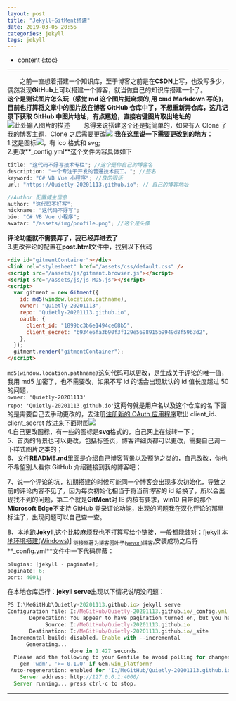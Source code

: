 ```yaml
---
layout: post
title: "Jekyll+GitMent搭建"
date: 2019-03-05 20:56
categories: jekyll
tags: jekyll
---
```


- content
  {:toc}

---

&emsp;&emsp;之前一直想着搭建一个知识库，至于博客之前是在**CSDN**上写，也没写多少，偶然发现**GitHub**上可以搭建一个博客，就当做自己的知识库搭建一个了。  
**这个是测试图片怎么玩（感觉 md 这个图片挺麻烦的,用 cmd Markdown 写的)，目前也打算将文章中的图片放在博客 GitHub 仓库中了，不想重新弄仓库，这几记录下获取 GitHub 中图片地址，有点尴尬，直接右键图片取出地址的**
![此处输入图片的描述][1]
&emsp;&emsp;总得来说搭建这个还是挺简单的，如果有人 Clone 了我的[博客主题](https://github.com/Quietly-20201113/Quietly-20201113.github.io.git)，Clone 之后需要更改![][4]
**我在这里说一下需要更改到的地方：**  
1.这是图标![][2]，有 ico 格式和 svg;  
2.更改**\_config.yml**这个文件内容具体如下

```js
title: "这代码不好写技术专栏"; //这个是你自己的博客名
description: "一个专注于开发的普通技术民工。"; //签名
keyword: "C# VB Vue 小程序"; //放的狠话
url: "https://Quietly-20201113.github.io"; // 自己的博客地址
```

```javascript
//Author 配置博主信息
author: "这代码不好写";
nickname: "这代码不好写";
bio: "C# VB Vue 小程序";
avatar: "/assets/img/profile.png"; //这个是头像
```

**评论功能就不需要弄了，我已经弄进去了**  
3.更改评论的配置在**post.html**文件中，找到以下代码

```html
<div id="gitmentContainer"></div>
<link rel="stylesheet" href="/assets/css/default.css" />
<script src="/assets/js/gitment.browser.js"></script>
<script src="/assets/js/js-MD5.js"></script>
<script>
  var gitment = new Gitment({
    id: md5(window.location.pathname),
    owner: "Quietly-20201113",
    repo: "Quietly-20201113.github.io",
    oauth: {
      client_id: "1899bc3b6e1494ce68b5",
      client_secret: "b934e6fa3b90f3f129e5698915b9949d8f59b3d2",
    },
  });
  gitment.render("gitmentContainer");
</script>
```

`md5(window.location.pathname)`这句代码可以更改，是生成关于评论的唯一值，我用 md5 加密了，也不需要改，如果不写 id 的话会出现默认的 id 值长度超过 50 的问题，  
`owner: 'Quietly-20201113'`  
`repo: 'Quietly-20201113.github.io'`这两句就是用户名以及这个仓库的名
下面的是需要自己去手动更改的，去注册[注册新的 OAuth 应用程序](https://github.com/settings/applications/new)取出 client_id、client_secret 放进来下面附图![][3]  
4.自己更改图标，有一些的图标是**svg**格式的，自己网上在线转一下；  
5、首页的背景也可以更改，包括标签页，博客详细页都可以更改，需要自己调一下样式图片之类的；  
6、文件**README.md**里面是介绍自己博客背景以及预览之类的，自己改改，你也不希望别人看你 GitHub 介绍链接到我的博客吧；

7、说一个评论的坑，初期搭建的时候可能同一个博客会出现多次初始化，导致之前的评论内容不见了，因为每次初始化相当于将当前博客的 id 给换了，所以会出现找不到的问题，第二个就是**GitMent**对 IE 内核有要求，win10 自带的那个**Microsoft Edge**不支持 GitHub 登录评论功能，出现的问题我在汉化评论的那里标注了，出现问题可以自己查一查。

8、本地跑**Jekyll**,这个比较麻烦我也不打算写给个链接，一般都能装对：[[jekyll 本地环境搭建(Windows)](https://www.cnblogs.com/yevon/p/3308158.html)] <sub>链接原著为博客园叶子([yevon](https://home.cnblogs.com/u/yevon/))博客</sub>,安装成功之后将**\_config.yml**文件中一下代码屏蔽：

```js
plugins: [jekyll - paginate];
paginate: 6;
port: 4001;
```

在本地仓库运行：**jekyll serve**出现以下情况说明没问题：

```js
PS I:\MeGitHub\Quietly-20201113.github.io> jekyll serve
Configuration file: I:/MeGitHub/Quietly-20201113.github.io/_config.yml
       Deprecation: You appear to have pagination turned on, but you haven't included the `jekyll-paginate` gem. Ensure you have `plugins: [jekyll-paginate]` in your configuration file.
            Source: I:/MeGitHub/Quietly-20201113.github.io
       Destination: I:/MeGitHub/Quietly-20201113.github.io/_site
 Incremental build: disabled. Enable with --incremental
      Generating...
                    done in 1.427 seconds.
  Please add the following to your Gemfile to avoid polling for changes:
    gem 'wdm', '>= 0.1.0' if Gem.win_platform?
 Auto-regeneration: enabled for 'I:/MeGitHub/Quietly-20201113.github.io'
    Server address: http://127.0.0.1:4000/
  Server running... press ctrl-c to stop.

```

---

[1]: https://raw.githubusercontent.com/Quietly-20201113/Quietly-20201113.github.io/master/screenshot/1494404591.png
[2]: https://raw.githubusercontent.com/Quietly-20201113/Quietly-20201113.github.io/master/favicon.ico
[3]: https://raw.githubusercontent.com/Quietly-20201113/Quietly-20201113.github.io/master/screenshot/20190305202608.png
[4]: https://raw.githubusercontent.com/Quietly-20201113/Quietly-20201113.github.io/master/screenshot/20190305172642.png
